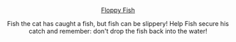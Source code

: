 

<div align=center>

[Floppy Fish](https://jvu11.github.io/Vu_Jonathan_ART2210/Projects/Game/p5/Game.html)


Fish the cat has caught a fish, but fish can be slippery! Help Fish secure his catch and remember: don't drop the fish back into the water!